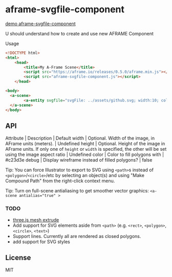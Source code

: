 # aframe-svgfile-component

[demo aframe-svgfile-component](http://7dir.ru/aframe-svgfile-component/)

U should understand how to create and use new AFRAME Component

Usage
```html
<!DOCTYPE html>
<html>
	<head>
		<title>My A-Frame Scene</title>
		<script src="https://aframe.io/releases/0.5.0/aframe.min.js"></script>
		<script src="aframe-svgfile-component.js"></script>
	</head>

<body>
  <a-scene>
        <a-entity svgfile="svgFile: ../assets/github.svg; width:10; color: red" position="0 0 -3" rotation="0 0 0"></a-entity>
  </a-scene>
</body>
```

## API
Attribute | Description | Default
width | Optional. Width of the image, in AFrame units (meters). | Undefined
height | Optional. Height of the image in AFrame units. If only one of `height` or `width` is specified, the other will be set using the image aspect ratio | Undefined
color | Color to fill polygons with | #c23d3e
debug | Display wireframe instead of filled polygons? | false

Tip: You can force Illustrator to export to SVG using `<path>`s instead of `<polygon>`/`<circle>`/etc by selecting an object(s) and using "Make Compound Path" from the right-click context menu.

Tip: Turn on full-scene antialiasing to get smoother vector graphics: `<a-scene antialias="true" >`


### TODO
- [three.js mesh extrude](https://github.com/7dir/aframe-svgfile-component/issues/4)
- Add support for SVG elements aside from `<path>` (e.g. `<rect>`, `<polygon>`, `<circle>`, `<text>`)
- Support lines. Currently all <paths> are rendered as closed polygons.
- add support for SVG styles

### 


## License
MIT

